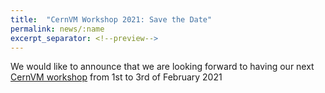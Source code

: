 ```yaml
---
title:  "CernVM Workshop 2021: Save the Date"
permalink: news/:name
excerpt_separator: <!--preview-->
---
```


We would like to announce that we are looking forward to having our next
<a href="https://indico.cern.ch/e/cvm21">CernVM workshop</a> from 1st to 3rd of February 2021

<!--preview-->
